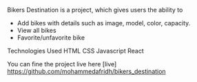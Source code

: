 Bikers Destination is a project, which gives users the ability to

* Add bikes with details such as image, model, color, capacity.
* View all bikes
* Favorite/unfavorite bike


Technologies Used
HTML
CSS
Javascript
React

You can fine the project live here [live] https://github.com/mohammedafridh/bikers_destination
